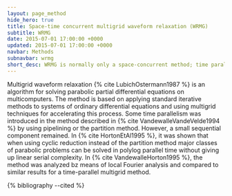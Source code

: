 ```yaml
---
layout: page_method
hide_hero: true
title: Space-time concurrent multigrid waveform relaxation (WRMG)
subtitle: WRMG
date: 2015-07-01 17:00:00 +0000
updated: 2015-07-01 17:00:00 +0000
navbar: Methods
subnavbar: wrmg
short_desc: WRMG is normally only a space-concurrent method; time parallelism is possible using cyclic reduction.
---
```


Multigrid waveform relaxation {% cite LubichOstermann1987 %} is an algorithm for solving parabolic partial differential equations on multicomputers. The method is based on applying standard iterative methods to systems of ordinary differential equations and using multigrid techniques for accelerating this process. Some time parallelism was introduced in the method described in {% cite VandewalleVandeVelde1994 %} by using pipelining or the partition method. However, a small sequential component remained. In {% cite HortonEtAl1995 %}, it was shown that when using cyclic reduction instead of the partition method major classes of parabolic problems can be solved in polylog parallel time without giving up linear serial complexity. In {% cite VandewalleHorton1995 %}, the method was analyzed bz means of local Fourier analysis and compared to similar results for a time-parallel multigrid method.

{% bibliography --cited %}
